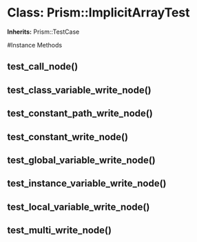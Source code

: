 # Class: Prism::ImplicitArrayTest
**Inherits:** Prism::TestCase
    




#Instance Methods
## test_call_node() [](#method-i-test_call_node)

## test_class_variable_write_node() [](#method-i-test_class_variable_write_node)

## test_constant_path_write_node() [](#method-i-test_constant_path_write_node)

## test_constant_write_node() [](#method-i-test_constant_write_node)

## test_global_variable_write_node() [](#method-i-test_global_variable_write_node)

## test_instance_variable_write_node() [](#method-i-test_instance_variable_write_node)

## test_local_variable_write_node() [](#method-i-test_local_variable_write_node)

## test_multi_write_node() [](#method-i-test_multi_write_node)

